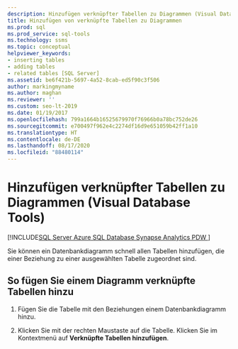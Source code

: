 ```yaml
---
description: Hinzufügen verknüpfter Tabellen zu Diagrammen (Visual Database Tools)
title: Hinzufügen von verknüpfte Tabellen zu Diagrammen
ms.prod: sql
ms.prod_service: sql-tools
ms.technology: ssms
ms.topic: conceptual
helpviewer_keywords:
- inserting tables
- adding tables
- related tables [SQL Server]
ms.assetid: be6f421b-5697-4a52-8cab-ed5f90c3f506
author: markingmyname
ms.author: maghan
ms.reviewer: ''
ms.custom: seo-lt-2019
ms.date: 01/19/2017
ms.openlocfilehash: 799a1664b16525679970f76966b0a78bc752de26
ms.sourcegitcommit: e700497f962e4c2274df16d9e651059b42ff1a10
ms.translationtype: HT
ms.contentlocale: de-DE
ms.lasthandoff: 08/17/2020
ms.locfileid: "88480114"
---
```

# <a name="add-related-tables-to-diagrams-visual-database-tools"></a>Hinzufügen verknüpfter Tabellen zu Diagrammen (Visual Database Tools)

[!INCLUDE[SQL Server Azure SQL Database Synapse Analytics PDW ](../../includes/applies-to-version/sql-asdb-asdbmi-asa-pdw.md)]

Sie können ein Datenbankdiagramm schnell allen Tabellen hinzufügen, die einer Beziehung zu einer ausgewählten Tabelle zugeordnet sind.  
  
## <a name="to-add-related-tables-to-a-diagram"></a>So fügen Sie einem Diagramm verknüpfte Tabellen hinzu
  
1. Fügen Sie die Tabelle mit den Beziehungen einem Datenbankdiagramm hinzu.  
  
2. Klicken Sie mit der rechten Maustaste auf die Tabelle. Klicken Sie im Kontextmenü auf **Verknüpfte Tabellen hinzufügen**.
